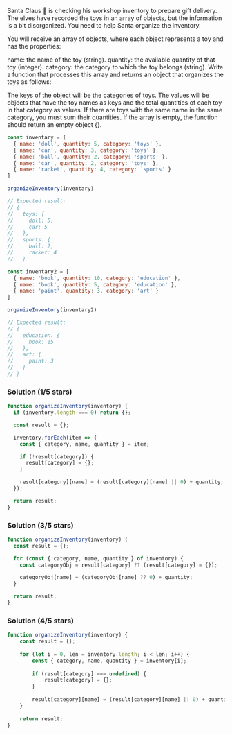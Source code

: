Santa Claus 🎅 is checking his workshop inventory to prepare gift delivery. The elves have recorded the toys in an array of objects, but the information is a bit disorganized. You need to help Santa organize the inventory.

You will receive an array of objects, where each object represents a toy and has the properties:

name: the name of the toy (string).
quantity: the available quantity of that toy (integer).
category: the category to which the toy belongs (string).
Write a function that processes this array and returns an object that organizes the toys as follows:

The keys of the object will be the categories of toys.
The values will be objects that have the toy names as keys and the total quantities of each toy in that category as values.
If there are toys with the same name in the same category, you must sum their quantities.
If the array is empty, the function should return an empty object {}.


```js
const inventary = [
  { name: 'doll', quantity: 5, category: 'toys' },
  { name: 'car', quantity: 3, category: 'toys' },
  { name: 'ball', quantity: 2, category: 'sports' },
  { name: 'car', quantity: 2, category: 'toys' },
  { name: 'racket', quantity: 4, category: 'sports' }
]

organizeInventory(inventary)

// Expected result:
// {
//   toys: {
//     doll: 5,
//     car: 5
//   },
//   sports: {
//     ball: 2,
//     racket: 4
//   }

const inventary2 = [
  { name: 'book', quantity: 10, category: 'education' },
  { name: 'book', quantity: 5, category: 'education' },
  { name: 'paint', quantity: 3, category: 'art' }
]

organizeInventory(inventary2)

// Expected result:
// {
//   education: {
//     book: 15
//   },
//   art: {
//     paint: 3
//   }
// }
```

### Solution (1/5 stars)

```js
function organizeInventory(inventory) {
  if (inventory.length === 0) return {};

  const result = {};

  inventory.forEach(item => {
    const { category, name, quantity } = item;

    if (!result[category]) {
      result[category] = {};
    }

    result[category][name] = (result[category][name] || 0) + quantity;
  });

  return result;
}
```

### Solution (3/5 stars)

```js
function organizeInventory(inventory) {
  const result = {};

  for (const { category, name, quantity } of inventory) {
    const categoryObj = result[category] ?? (result[category] = {});

    categoryObj[name] = (categoryObj[name] ?? 0) + quantity;
  }

  return result;
}
```

### Solution (4/5 stars)

```js
function organizeInventory(inventory) {
    const result = {};
    
    for (let i = 0, len = inventory.length; i < len; i++) {
        const { category, name, quantity } = inventory[i];
        
        if (result[category] === undefined) {
            result[category] = {};
        }
        
        result[category][name] = (result[category][name] || 0) + quantity;
    }
    
    return result;
}
```


